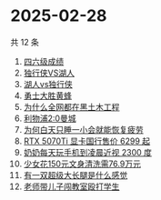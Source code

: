# 2025-02-28

共 12 条

<!-- BEGIN -->
<!-- 最后更新时间 Fri Feb 28 2025 03:07:42 GMT+0800 (China Standard Time) -->

1. [四六级成绩](https://www.zhihu.com/search?q=%E5%9B%9B%E5%85%AD%E7%BA%A7%E6%88%90%E7%BB%A9)
1. [独行侠VS湖人](https://www.zhihu.com/search?q=%E7%8B%AC%E8%A1%8C%E4%BE%A0VS%E6%B9%96%E4%BA%BA)
1. [湖人vs独行侠](https://www.zhihu.com/search?q=%E6%B9%96%E4%BA%BAvs%E7%8B%AC%E8%A1%8C%E4%BE%A0)
1. [勇士大胜黄蜂](https://www.zhihu.com/search?q=%E5%8B%87%E5%A3%AB%E5%A4%A7%E8%83%9C%E9%BB%84%E8%9C%82)
1. [为什么全网都在黑土木工程](https://www.zhihu.com/search?q=%E4%B8%BA%E4%BB%80%E4%B9%88%E5%85%A8%E7%BD%91%E9%83%BD%E5%9C%A8%E9%BB%91%E5%9C%9F%E6%9C%A8%E5%B7%A5%E7%A8%8B)
1. [利物浦2:0曼城](https://www.zhihu.com/search?q=%E5%88%A9%E7%89%A9%E6%B5%A62%3A0%E6%9B%BC%E5%9F%8E)
1. [为何白天只睡一小会就能恢复疲劳](https://www.zhihu.com/search?q=%E4%B8%BA%E4%BD%95%E7%99%BD%E5%A4%A9%E5%8F%AA%E7%9D%A1%E4%B8%80%E5%B0%8F%E4%BC%9A%E5%B0%B1%E8%83%BD%E6%81%A2%E5%A4%8D%E7%96%B2%E5%8A%B3)
1. [RTX 5070Ti 显卡国行售价 6299 起](https://www.zhihu.com/search?q=RTX%205070Ti%20%E6%98%BE%E5%8D%A1%E5%9B%BD%E8%A1%8C%E5%94%AE%E4%BB%B7%206299%20%E8%B5%B7)
1. [奶奶每天玩手机到凌晨近视 2300 度](https://www.zhihu.com/search?q=%E5%A5%B6%E5%A5%B6%E6%AF%8F%E5%A4%A9%E7%8E%A9%E6%89%8B%E6%9C%BA%E5%88%B0%E5%87%8C%E6%99%A8%E8%BF%91%E8%A7%86%202300%20%E5%BA%A6)
1. [少女花150元文身清洗需76.9万元](https://www.zhihu.com/search?q=%E5%B0%91%E5%A5%B3%E8%8A%B1150%E5%85%83%E6%96%87%E8%BA%AB%E6%B8%85%E6%B4%97%E9%9C%8076.9%E4%B8%87%E5%85%83)
1. [有一双超级大长腿是什么感觉](https://www.zhihu.com/search?q=%E6%9C%89%E4%B8%80%E5%8F%8C%E8%B6%85%E7%BA%A7%E5%A4%A7%E9%95%BF%E8%85%BF%E6%98%AF%E4%BB%80%E4%B9%88%E6%84%9F%E8%A7%89)
1. [老师带儿子闯教室殴打学生](https://www.zhihu.com/search?q=%E8%80%81%E5%B8%88%E5%B8%A6%E5%84%BF%E5%AD%90%E9%97%AF%E6%95%99%E5%AE%A4%E6%AE%B4%E6%89%93%E5%AD%A6%E7%94%9F)

<!-- END -->
